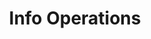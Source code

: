 ---
id: "info-operations"
url: "parser/info-operations"
title: "Info Operations"
productName: "GroupDocs.Parser Cloud"
weight: 2
description: ""
keywords: ""
---